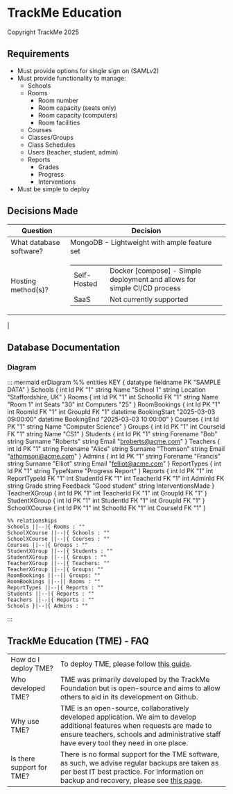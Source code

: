 # TrackMe Education
Copyright TrackMe 2025

## Requirements
- Must provide options for single sign on (SAMLv2)
- Must provide functionality to manage:
    - Schools
    - Rooms
        - Room number
        - Room capacity (seats only)
        - Room capacity (computers)
        - Room facilities
    - Courses
    - Classes/Groups
    - Class Schedules
    - Users (teacher, student, admin)
    - Reports
        - Grades
        - Progress
        - Interventions
- Must be simple to deploy

## Decisions Made
|Question|Decision|
|---|---|
|What database software?|MongoDB - Lightweight with ample feature set|
|Hosting method(s)?|<table><tr><td>Self-Hosted</td><td>Docker [compose] - Simple deployment and allows for simple CI/CD process</td><tr><td>SaaS</td><td>Not currently supported</td></tr></table>
|

## Database Documentation
### Diagram
::: mermaid
erDiagram
    %% entities
    KEY {
        datatype fieldname PK "SAMPLE DATA"
    }
    Schools {
        int Id PK "1"
        string Name "School 1"
        string Location "Staffordshire, UK"
    }
    Rooms {
        int Id PK "1"
        int SchoolId FK "1"
        string Name "Room 1"
        int Seats "30"
        int Computers "25"
    }
    RoomBookings { 
        int Id PK "1"
        int RoomId FK "1"
        int GroupId FK "1"
        datetime BookingStart "2025-03-03 09:00:00"
        datetime BookingEnd "2025-03-03 10:00:00"
    }
    Courses {
        int Id PK "1"
        string Name "Computer Science"
    }
    Groups {
        int Id PK "1"
        int CourseId FK "1"
        string Name "CS1"
    }
    Students {
        int Id PK "1"
        string Forename "Bob"
        string Surname "Roberts"
        string Email "broberts@acme.com"
    }
    Teachers {
        int Id PK "1"
        string Forename "Alice"
        string Surname "Thomson"
        string Email "athomson@acme.com"
    }
    Admins {
        int Id PK "1"
        string Forename "Francis"
        string Surname "Elliot"
        string Email "felliot@acme.com"
    }
    ReportTypes {
        int Id PK "1"
        string TypeName "Progress Report"
    }
    Reports {
        int Id PK "1"
        int ReportTypeId FK "1"
        int StudentId FK "1"
        int TeacherId FK "1"
        int AdminId FK
        string Grade
        string Feedback "Good student"
        string InterventionsMade
    }
    TeacherXGroup {
        int Id PK "1"
        int TeacherId FK "1"
        int GroupId FK "1"
    }
    StudentXGroup {
        int Id PK "1"
        int StudentId FK "1"
        int GroupId FK "1"
    }
    SchoolXCourse {
        int Id PK "1"
        int SchoolId FK "1"
        int CourseId FK "1"
    }

    %% relationships
    Schools ||--|{ Rooms : ""
    SchoolXCourse ||--|{ Schools : ""
    SchoolXCourse ||--|{ Courses : ""
    Courses ||--|{ Groups : ""
    StudentXGroup ||--|{ Students : ""
    StudentXGroup ||--|{ Groups : ""
    TeacherXGroup ||--|{ Teachers: ""
    TeacherXGroup ||--|{ Groups: ""
    RoomBookings ||--|| Groups: ""
    RoomBookings ||--|| Rooms : ""
    ReportTypes ||--|{ Reports : ""
    Students ||--|{ Reports : ""
    Teachers ||--|{ Reports : ""
    Schools }|--|{ Admins : ""
:::

## TrackMe Education (TME) - FAQ
| | |
|---|---|
|How do I deploy TME?|To deploy TME, please follow [this guide](./tme_deployment.md).|
|Who developed TME?|TME was primarily developed by the TrackMe Foundation but is open-source and aims to allow others to aid in its development on Github.|
|Why use TME?|TME is an open-source, collaboratively developed application. We aim to develop additional features when requests are made to ensure teachers, schools and administrative staff have every tool they need in one place.|
|Is there support for TME?|There is no formal support for the TME software, as such, we advise regular backups are taken as per best IT best practice. For information on backup and recovery, please see [this page](./tme_backup.md).